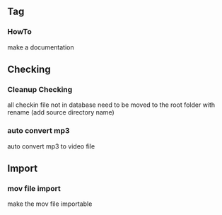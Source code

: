 ## Tag
### HowTo
make a documentation
## Checking
### Cleanup Checking
all checkin file not in database need to be moved to the root folder with rename (add source directory name)
### auto convert mp3
auto convert mp3 to video file
## Import
### mov file import
make the mov file importable